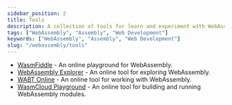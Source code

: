 ```yaml
---
sidebar_position: 2
title: Tools
description: A collection of tools for learn and experiment with WebAssembly.
tags: ["WebAssembly", "Assembly", "Web Development"]
keywords: ["WebAssembly", "Assembly", "Web Development"]
slug: "/webassembly/tools"
---
```


- [WasmFiddle](https://wasdk.github.io/WasmFiddle/) - An online playground for WebAssembly.
- [WebAssembly Explorer](https://mbebenita.github.io/WasmExplorer/) - An online tool for exploring WebAssembly.
- [WABT Online](https://webassembly.github.io/wabt/demo/wat2wasm/) - An online tool for working with WebAssembly.
- [WasmCloud Playground](https://playground.wasmcloud.dev/) - An online tool for building and running WebAssembly modules.